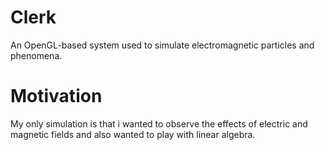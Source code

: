 # Clerk

An OpenGL-based system used to simulate electromagnetic particles and phenomena.

# Motivation

My only simulation is that i wanted to observe the effects of electric and magnetic fields and also wanted to play with linear algebra.
